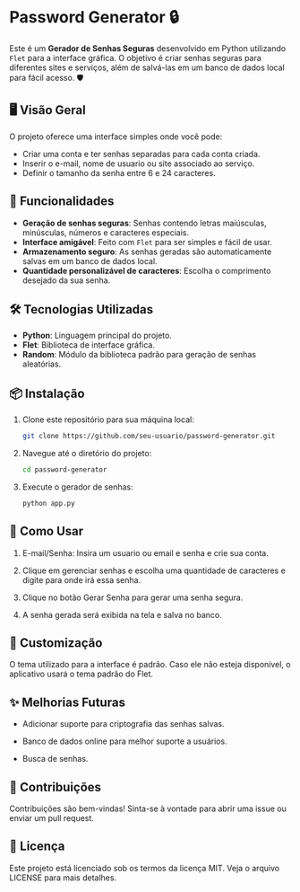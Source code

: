
# Password Generator 🔒

Este é um **Gerador de Senhas Seguras** desenvolvido em Python utilizando `Flet` para a interface gráfica. O objetivo é criar senhas seguras para diferentes sites e serviços, além de salvá-las em um banco de dados local para fácil acesso. 🛡️

## 🖥️ Visão Geral

O projeto oferece uma interface simples onde você pode:
- Criar uma conta e ter senhas separadas para cada conta criada.
- Inserir o e-mail, nome de usuario ou site associado ao serviço.
- Definir o tamanho da senha entre 6 e 24 caracteres.

## 🚀 Funcionalidades

- **Geração de senhas seguras**: Senhas contendo letras maiúsculas, minúsculas, números e caracteres especiais.
- **Interface amigável**: Feito com `Flet` para ser simples e fácil de usar.
- **Armazenamento seguro**: As senhas geradas são automaticamente salvas em um banco de dados local.
- **Quantidade personalizável de caracteres**: Escolha o comprimento desejado da sua senha.

## 🛠️ Tecnologias Utilizadas

- **Python**: Linguagem principal do projeto.
- **Flet**: Biblioteca de interface gráfica.
- **Random**: Módulo da biblioteca padrão para geração de senhas aleatórias.

## 📦 Instalação

1. Clone este repositório para sua máquina local:
   ```bash
   git clone https://github.com/seu-usuario/password-generator.git
   ```

2. Navegue até o diretório do projeto:

    ```bash
    cd password-generator
    ```

3. Execute o gerador de senhas: 

    ```bash
    python app.py
    ```

## 📝 Como Usar

1. E-mail/Senha: Insira um usuario ou email e senha e crie sua conta.

2. Clique em gerenciar senhas e escolha uma quantidade de caracteres e digite para onde irá essa senha.

3. Clique no botão Gerar Senha para gerar uma senha segura.

4. A senha gerada será exibida na tela e salva no banco.

## 🎨 Customização

O tema utilizado para a interface é padrão. Caso ele não esteja disponível, o aplicativo usará o tema padrão do Flet.

## ✨ Melhorias Futuras

- Adicionar suporte para criptografia das senhas salvas.

- Banco de dados online para melhor suporte a usuários.

- Busca de senhas.

## 🤝 Contribuições

Contribuições são bem-vindas! Sinta-se à vontade para abrir uma issue ou enviar um pull request.

## 📜 Licença

Este projeto está licenciado sob os termos da licença MIT. Veja o arquivo LICENSE para mais detalhes.